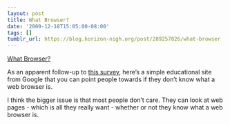 ```yaml
---
layout: post
title: What Browser?
date: '2009-12-18T15:05:00-08:00'
tags: []
tumblr_url: https://blog.horizon-nigh.org/post/289257826/what-browser
---
```

[What Browser?](http://www.whatbrowser.org/)  

As an apparent follow-up to [this survey](/2009/06/16/what-is-a-browser.html), here’s a simple educational site from Google that you can point people towards if they don’t know what a web browser is.

I think the bigger issue is that most people don’t care. They can look at web pages - which is all they really want - whether or not they know what a web browser is.

